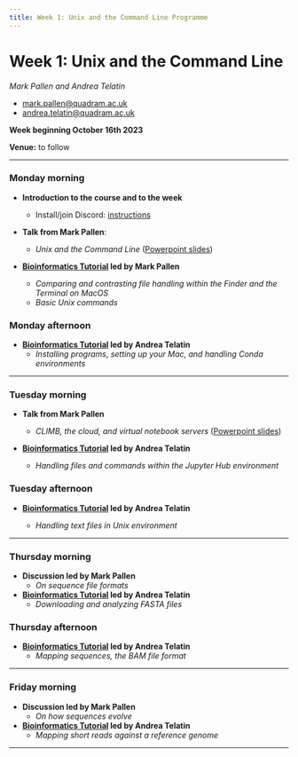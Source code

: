 ```yaml
---
title: Week 1: Unix and the Command Line Programme
---
```



# Week 1: Unix and the Command Line

_Mark Pallen and Andrea Telatin_

* [mark.pallen@quadram.ac.uk](mailto:mark.pallen@quadram.ac.uk)
* [andrea.telatin@quadram.ac.uk](mailto:andrea.telatin)

**Week beginning October 16th 2023**

**Venue:** to follow

***

### Monday morning

- **Introduction to the course and to the week**
	-  Install/join Discord: [instructions](Installing_Discord.md)

- **Talk from Mark Pallen**:
  -  _Unix and the Command Line_ ([Powerpoint slides](https://github.com/mmbdtp/mmbdtp.github.io/raw/gh-pages/githubio/2023_course/week_1/2023_Week1_Command_line_Unix.pptx))
- **[Bioinformatics Tutorial](week_1_Monday_session_1.md) led by Mark Pallen**
  -  _Comparing and contrasting file handling within the Finder and the Terminal on MacOS_
  -  _Basic Unix commands_

### Monday afternoon

- **[Bioinformatics Tutorial](week_1_Monday_session_2.md)  led by Andrea Telatin**
  -  _Installing programs, setting up your Mac, and handling Conda environments_

***

### Tuesday morning

- **Talk from Mark Pallen**
  -  _CLIMB, the cloud, and virtual notebook servers_ ([Powerpoint slides](https://github.com/mmbdtp/mmbdtp.github.io/raw/gh-pages/githubio/2023_course/week_1/2023_Week1_CLIMB_cloud_notebooks.pptx))
- **[Bioinformatics Tutorial](week_1_Tuesday_session_1.md) led by Andrea Telatin**

  -  _Handling files and commands within the Jupyter Hub environment_

### Tuesday afternoon

- **[Bioinformatics Tutorial](week_1_Tuesday_session_2.md) led by Andrea Telatin**

  -  _Handling text files in Unix environment_

***

### Thursday morning

- **Discussion led by Mark Pallen**
  -  _On sequence file formats_
- **[Bioinformatics Tutorial](week_1_Thursday_session_1.md) led by Andrea Telatin**
  -  _Downloading and analyzing FASTA files_

### Thursday afternoon

- **[Bioinformatics Tutorial](week_1_Thursday_session_1.md) led by Andrea Telatin**
  -  _Mapping sequences, the BAM file format_

***

### Friday morning

- **Discussion led by Mark Pallen**
  -  _On how sequences evolve_
- **[Bioinformatics Tutorial](week_1_Friday_session_1.md) led by Andrea Telatin**
  -  _Mapping short reads against a reference genome_

***

